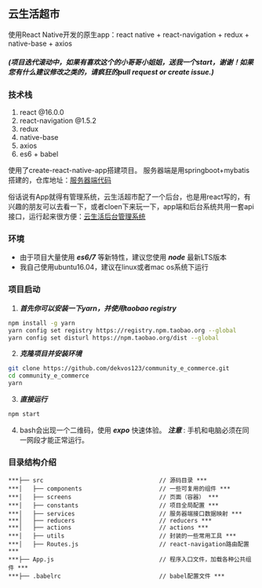 ## 云生活超市
使用React Native开发的原生app：react native + react-navigation + redux + native-base + axios
##### (项目迭代滚动中，如果有喜欢这个的小哥哥小姐姐，送我一个start，谢谢！如果您有什么建议修改之类的，请疯狂的pull request or create issue.)

### 技术栈
1. react @16.0.0
2. react-navigation @1.5.2
3. redux
4. native-base
5. axios
7. es6 + babel

使用了create-react-native-app搭建项目。 服务器端是用springboot+mybatis搭建的，仓库地址：[服务器端代码](https://github.com/dekvos123/backend_cloud_commodity)

俗话说有App就得有管理系统，云生活超市配了一个后台，也是用react写的，有兴趣的朋友可以去看一下，或者cloen下来玩一下，app端和后台系统共用一套api接口，运行起来很方便：[云生活后台管理系统](https://github.com/dekvos123/cms_community_e_commerce)

### 环境
* 由于项目大量使用 ***es6/7*** 等新特性，建议您使用 ***node*** 最新LTS版本
* 我自己使用ubuntu16.04，建议在linux或者mac os系统下运行

### 项目启动
1. ***首先你可以安装一下yarn，并使用taobao registry***
```bash
npm install -g yarn
yarn config set registry https://registry.npm.taobao.org --global
yarn config set disturl https://npm.taobao.org/dist --global
```
2. ***克隆项目并安装环境***
```bash
git clone https://github.com/dekvos123/community_e_commerce.git
cd community_e_commerce
yarn
```
3. ***直接运行***
```bash
npm start
```
4. bash会出现一个二维码，使用 ***expo*** 快速体验。 ***注意*** : 手机和电脑必须在同一网段才能正常运行。

### 目录结构介绍
```  
***├── src                                 // 源码目录 ***  
***│   ├── components                      // 一些可复用的组件 ***  
***│   ├── screens                         // 页面（容器） ***
***│   ├── constants                       // 项目全局配置 ***  
***│   ├── services                        // 服务器端接口数据映射 ***  
***│   ├── reducers                        // reducers ***  
***│   ├── actions                         // actions ***  
***│   ├── utils                           // 封装的一些常用工具 ***  
***│   ├── Routes.js                       // react-navigation路由配置 ***
***├── App.js                              // 程序入口文件，加载各种公共组件 ***  
***├── .babelrc                            // babel配置文件 ***  
```

